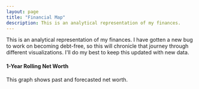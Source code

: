```yaml
---
layout: page
title: "Financial Map"
description: This is an analytical representation of my finances.
---
```


This is an analytical representation of my finances.
I have gotten a new bug to work on becoming debt-free, so this will chronicle that journey through different visualizations.
I'll do my best to keep this updated with new data.

#### 1-Year Rolling Net Worth
This graph shows past and forecasted net worth.

<div id="graphs"></div>

<link rel="stylesheet" type="text/css" href="graphs.css">
<script
  src="https://code.jquery.com/jquery-3.2.1.min.js"
  integrity="sha256-hwg4gsxgFZhOsEEamdOYGBf13FyQuiTwlAQgxVSNgt4="
  crossorigin="anonymous"></script>
<script src="http://d3js.org/d3.v3.min.js"></script>
<script src="https://d3js.org/d3-queue.v3.min.js"></script>
<script src="graphs.js"></script>
